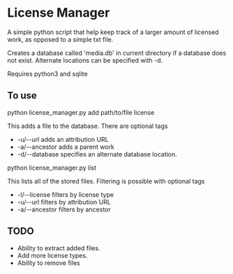 License Manager
===============

A simple python script that help keep track of a larger
amount of licensed work, as opposed to a simple txt file.

Creates a database called 'media.db' in current directory
if a database does not exist. Alternate locations can be
specified with -d.

Requires python3 and sqlite

To use
------

python license_manager.py add path/to/file license

This adds a file to the database. There are optional tags

* -u/--url adds an attribution URL
* -a/--ancestor adds a parent work
* -d/--database specifies an alternate database location.

python license_manager.py list

This lists all of the stored files. Filtering is possible
with optional tags

* -l/--license filters by license type
* -u/--url filters by attribution URL
* -a/--ancestor filters by ancestor

TODO
----

* Ability to extract added files.
* Add more license types.
* Ability to remove files
